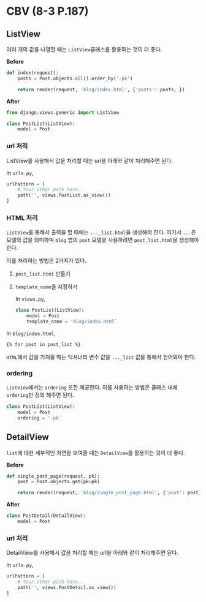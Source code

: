 # CBV (8-3 P.187)

## ListView

여러 개의 값을 나열할 때는 `ListView`클래스를 활용하는 것이 더 좋다.

**Before**

```python
def index(request):
    posts = Post.objects.all().order_by('-pk')

    return render(request, 'blog/index.html', {'posts': posts, })
```

**After**

```python
from django.views.generic import ListView

class PostList(ListView):
    model = Post
```

### url 처리

ListView를 사용해서 값을 처리할 때는 url을 아래와 같이 처리해주면 된다.

In `urls.py`,

```python
urlPattern = [
    # Your other path here..
    path('', views.PostList.as_view())
]
```

### HTML 처리

`ListView`를 통해서 출력을 할 때에는 `..._list.html`을 생성해야 한다. 여기서 `...`은 모델의 값을 의미하며 `blog` 앱의 `post` 모델을 사용하려면 `post_list.html`을 생성해야 한다.

이를 처리하는 방법은 2가지가 있다.

1. `post_list.html` 만들기
2. `template_name`을 지정하기

   In `views.py`,

   ```python
   class PostList(ListView):
       model = Post
       template_name = 'blog/index.html`
   ```

In `blog/index.html`,

```html
{% for post in post_list %}
```

`HTML`에서 값을 가져올 때는 딕셔너리 변수 값을 `..._list` 값을 통해서 얻어와야 한다.

### ordering

`ListView`에서는 `ordering` 또한 제공한다. 이를 사용하는 방법은 클래스 내에 `ordering`만 정의 해주면 된다.

```python
class PostList(ListView):
    model = Post
    ordering = '-pk'
```

## DetailView

`list`에 대한 세부적인 화면을 보여줄 때는 `DetailView`를 활용하는 것이 더 좋다.

**Before**

```python
def single_post_page(request, pk):
    post = Post.objects.get(pk=pk)

    return render(request, 'blog/single_post_page.html', {'post': post})
```

**After**

```python
class PostDetail(DetailView):
    model = Post
```

### url 처리

DetailView를 사용해서 값을 처리할 때는 url을 아래와 같이 처리해주면 된다.

In `urls.py`,

```python
urlPattern = [
    # Your other path here..
    path('', views.PostDetail.as_view())
]
```
